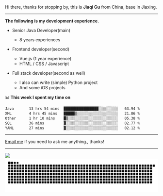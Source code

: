 Hi there, thanks for stopping by, this is **Jiaqi Gu** from China, base in Jiaxing.

---

**The following is my development experience.**

- Senior Java Developer(main)
  - 8 years experiences

- Frontend developer(second)
  - Vue.js (1 year experience)
  - HTML / CSS / Javascript
  
- Full stack developer(second as well)
  - I also can write (simple) Python project
  - And some iOS projects

📊 **This week I spent my time on**
<!--START_SECTION:waka-->

```text
Java       13 hrs 54 mins  ████████████████░░░░░░░░░   63.94 %
XML        4 hrs 45 mins   █████▒░░░░░░░░░░░░░░░░░░░   21.86 %
Other      1 hr 10 mins    █▒░░░░░░░░░░░░░░░░░░░░░░░   05.38 %
SQL        36 mins         ▓░░░░░░░░░░░░░░░░░░░░░░░░   02.77 %
YAML       27 mins         ▓░░░░░░░░░░░░░░░░░░░░░░░░   02.12 %
```

<!--END_SECTION:waka-->

---

[Email me](mailto:htk2klwgr@mozmail.com?subject=Hiring_from_GitHub) if you need to ask me anything., thanks!

---

![]( https://visitor-badge.glitch.me/badge?page_id=githubgujiaqi)
![]( https://github.com/droid-Q/droid-Q/raw/output/github-contribution-grid-snake.svg#gh-dark-mode-only)
